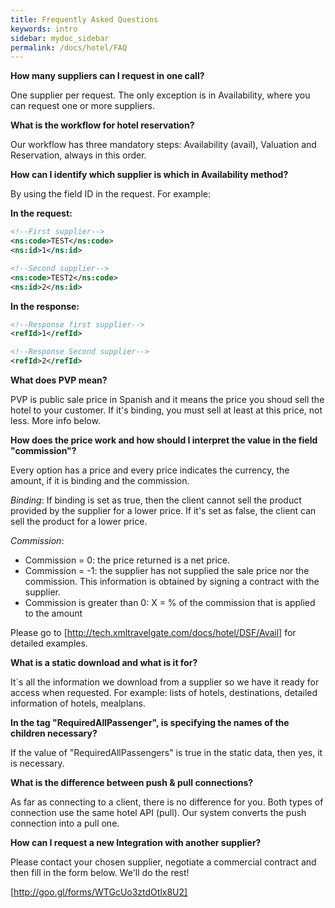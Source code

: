 ```yaml
---
title: Frequently Asked Questions
keywords: intro
sidebar: mydoc_sidebar
permalink: /docs/hotel/FAQ
---
```


**How many suppliers can I request in one call?**

One supplier per request. The only exception is in Availability, where you can request one or more suppliers.




**What is the workflow for hotel reservation?**

Our workflow has three mandatory steps: Availability (avail), Valuation and Reservation, always in this order.




**How can I identify which supplier is which in Availability method?**

By using the field ID in the request. For example:

 **In the request:**

~~~xml
<!--First supplier-->
<ns:code>TEST</ns:code>
<ns:id>1</ns:id>
~~~
~~~xml
<!--Second supplier-->
<ns:code>TEST2</ns:code>
<ns:id>2</ns:id>
~~~

 **In the response:**

~~~xml
<!--Response first supplier-->
<refId>1</refId>
~~~
~~~xml
<!--Response Second supplier-->
<refId>2</refId>
~~~



**What does PVP mean?**

PVP is public sale price in Spanish and it means the price you shoud sell the hotel to your customer. If it's binding, you must sell at least at this price, not less. More info below.




**How does the price work and how should I interpret the value in the field "commission"?**

Every option has a price and every price indicates the currency, the amount, if it is binding and the commission.

*Binding*: If binding is set as true, then the client cannot sell the product provided by the supplier for a lower price. If it's set as false, the client can sell the product for a lower price.

*Commission*:

 - Commission = 0: the price returned is a net price.
 - Commission = -1: the supplier has not supplied the sale price nor the commission. This information is obtained by signing a contract with the supplier.
 - Commission is greater than 0: X = % of the commission that is applied to the amount

 Please go to [http://tech.xmltravelgate.com/docs/hotel/DSF/Avail] for detailed examples.




**What is a static download and what is it for?**

It´s all the information we download from a supplier so we have it ready for access when requested. For example: lists of  hotels, destinations, detailed information of hotels, mealplans. 




**In the tag "RequiredAllPassenger", is specifying the names of the children necessary?**

If the value of "RequiredAllPassengers" is true in the static data, then yes, it is necessary.




**What is the difference between push & pull connections?**

As far as connecting to a client, there is no difference for you. Both types of connection use the same hotel API (pull). Our system converts the push connection into a pull one. 




**How can I request a new Integration with another supplier?**

Please contact your chosen supplier, negotiate a commercial contract and then fill in the form below. We'll do the rest!

[http://goo.gl/forms/WTGcUo3ztdOtlx8U2]
